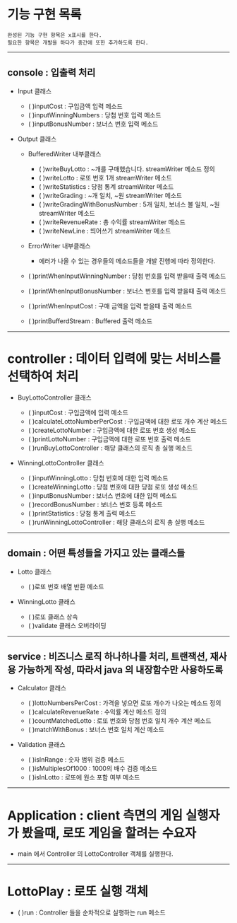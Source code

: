 # 기능 구현 목록

```
완성된 기능 구현 항목은 x표시를 한다.
필요한 항목은 개발을 하다가 중간에 또한 추가하도록 한다.
```

- - -

## console : 입출력 처리

- Input 클래스
  - (  )inputCost : 구입금액 입력 메소드
  - (  )inputWinningNumbers : 당첨 번호 입력 메소드
  - (  )inputBonusNumber : 보너스 번호 입력 메소드

- Output 클래스
  - BufferedWriter 내부클래스
    - (  )writeBuyLotto : ~개를 구매했습니다. streamWriter 메소드 정의
    - (  )writeLotto : 로또 번호 1개 streamWriter 메소드
    - (  )writeStatistics : 당첨 통계 streamWriter 메소드
    - (  )writeGrading : ~개 일치, ~원 streamWriter 메소드
    - (  )writeGradingWithBonusNumber : 5개 일치, 보너스 볼 일치, ~원 streamWriter 메소드
    - (  )writeRevenueRate : 총 수익률 streamWriter 메소드
    - (  )writeNewLine : 띄어쓰기 streamWriter 메소드

  - ErrorWriter 내부클래스
    - 에러가 나올 수 있는 경우들의 메소드들을 개발 진행에 따라 정의한다.

  - (  )printWhenInputWinningNumber : 당첨 번호를 입력 받을때 출력 메소드
  - (  )printWhenInputBonusNumber : 보너스 번호를 입력 받을때 출력 메소드
  - (  )printWhenInputCost : 구매 금액을 입력 받을때 출력 메소드
  - (  )printBufferdStream : Buffered 출력 메소드

- - -

# controller : 데이터 입력에 맞는 서비스를 선택하여 처리

- BuyLottoController 클래스 
  - (  )inputCost : 구입금액에 입력 메소드
  - (  )calculateLottoNumberPerCost : 구입금액에 대한 로또 개수 계산 메소드
  - (  )createLottoNumber : 구입금액에 대한 로또 번호 생성 메소드
  - (  )printLottoNumber : 구입금액에 대한 로또 번호 출력 메소드
  - (  )runBuyLottoController : 해당 클래스의 로직 총 실행 메소드

- WinningLottoController 클래스
  - (  )inputWinningLotto : 당첨 번호에 대한 입력 메소드
  - (  )createWinningLotto : 당첨 번호에 대한 당첨 로또 생성 메소드
  - (  )inputBonusNumber : 보너스 번호에 대한 입력 메소드
  - (  )recordBonusNumber : 보너스 번호 등록 메소드
  - (  )printStatistics : 당첨 통계 출력 메소드
  - (  )runWinningLottoController : 해당 클래스의 로직 총 실행 메소드

- - -

## domain : 어떤 특성들을 가지고 있는 클래스들 

- Lotto 클래스
  - (  )로또 번호 배열 반환 메소드

- WinningLotto 클래스
  - (  )로또 클래스 상속
  - (  )validate 클래스 오버라이딩

- - -

## service : 비즈니스 로직 하나하나를 처리, 트랜잭션, 재사용 가능하게 작성, 따라서 java 의 내장함수만 사용하도록

- Calculator 클래스
  - (  )lottoNumbersPerCost : 가격을 넣으면 로또 개수가 나오는 메소드 정의
  - (  )calculateRevenueRate : 수익률 계산 메소드 정의
  - (  )countMatchedLotto : 로또 번호와 당첨 번호 일치 개수 계산 메소드
  - (  )matchWithBonus : 보너스 번호 일치 계산 메소드

- Validation 클래스
  - (  )isInRange : 숫자 범위 검증 메소드
  - (  )isMultiplesOf1000 : 1000의 배수 검증 메소드
  - (  )isInLotto : 로또에 원소 포함 여부 메소드

- - -

# Application : client 측면의 게임 실행자가 봤을때, 로또 게임을 할려는 수요자
- main 에서 Controller 의 LottoController 객체를 실행한다.

- - -

# LottoPlay : 로또 실행 객체
- (  )run : Controller 들을 순차적으로 실행하는 run 메소드

